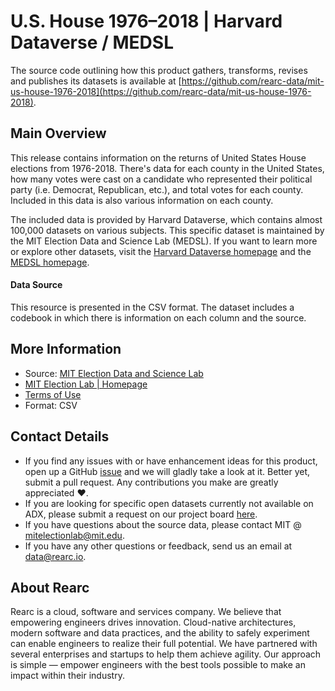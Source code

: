 U.S. House 1976–2018 | Harvard Dataverse / MEDSL
========================= 

The source code outlining how this product gathers, transforms, revises and publishes its datasets is available at [https://github.com/rearc-data/mit-us-house-1976-2018](https://github.com/rearc-data/mit-us-house-1976-2018).

## Main Overview

This release contains information on the returns of United States House elections from 1976-2018. There's data for each county in the United States, how many votes were cast on a candidate who represented their political party (i.e. Democrat, Republican, etc.), and total votes for each county. Included in this data is also various information on each county.
  
The included data is provided by Harvard Dataverse, which contains almost 100,000 datasets on various subjects. This specific dataset is maintained by the MIT Election Data and Science Lab (MEDSL). If you want to learn more or explore other datasets, visit the [Harvard Dataverse homepage](https://dataverse.harvard.edu/) and the [MEDSL homepage](https://electionlab.mit.edu/). 


#### Data Source

This resource is presented in the CSV format. The dataset includes a codebook in which there is information on each column and the source.


## More Information
- Source: [MIT Election Data and Science Lab](https://dataverse.harvard.edu/dataset.xhtml?persistentId=doi:10.7910/DVN/IG0UN2)
- [MIT Election Lab | Homepage](https://electionlab.mit.edu/)
- [Terms of Use](https://dataverse.org/best-practices/dataverse-community-norms)
- Format: CSV

## Contact Details
- If you find any issues with or have enhancement ideas for this product, open up a GitHub [issue](https://github.com/rearc-data/mit-us-house-1976-2018/issues) and we will gladly take a look at it. Better yet, submit a pull request. Any contributions you make are greatly appreciated :heart:.
- If you are looking for specific open datasets currently not available on ADX, please submit a request on our project board [here](https://github.com/rearc-data/covid-datasets-aws-data-exchange/projects/1).
- If you have questions about the source data, please contact MIT @ mitelectionlab@mit.edu.
- If you have any other questions or feedback, send us an email at data@rearc.io.

## About Rearc
Rearc is a cloud, software and services company. We believe that empowering engineers drives innovation. Cloud-native architectures, modern software and data practices, and the ability to safely experiment can enable engineers to realize their full potential. We have partnered with several enterprises and startups to help them achieve agility. Our approach is simple — empower engineers with the best tools possible to make an impact within their industry.

